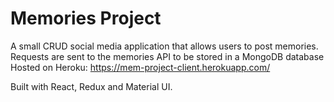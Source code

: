# Memories Project
A small CRUD social media application that allows users to post memories. Requests are sent to the memories API to be stored in a MongoDB database
Hosted on Heroku: https://mem-project-client.herokuapp.com/

Built with React, Redux and Material UI.
